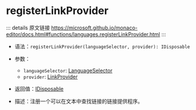 # registerLinkProvider

<backTop />
        
::: details 原文链接
https://microsoft.github.io/monaco-editor/docs.html#functions/languages.registerLinkProvider.html
:::

- 语法：`registerLinkProvider(languageSelector, provider): IDisposable`

- 参数：
  - `languageSelector`: [LanguageSelector](/api/languages/LanguageSelector.md)
  - `provider`: [LinkProvider](/api/languages/LinkProvider.md)

- 返回值：[IDisposable](/api/IDisposable.md)

- 描述：注册一个可以在文本中查找链接的链接提供程序。